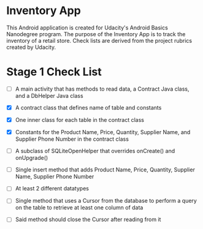 # Inventory App

This Android application is created for Udacity's Android Basics Nanodegree program.
The purpose of the Inventory App is to track the inventory of a retail store.
Check lists are derived from the project rubrics created by Udacity.

# Stage 1 Check List
- [ ] A main activity that has methods to read data, a Contract Java class, and a DbHelper Java class

- [x] A contract class that defines name of table and constants
- [x] One inner class for each table in the contract class
- [x] Constants for the Product Name, Price, Quantity, Supplier Name, and Supplier Phone Number in the contract class

- [ ] A subclass of SQLiteOpenHelper that overrides onCreate() and onUpgrade()

- [ ] Single insert method that adds Product Name, Price, Quantity, Supplier Name, Supplier Phone Number
- [ ] At least 2 different datatypes

- [ ] Single method that uses a Cursor from the database to perform a query on the table to retrieve at least one column of data
- [ ] Said method should close the Cursor after reading from it

